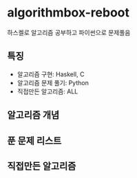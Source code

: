 # algorithmbox-reboot
하스켈로 알고리즘 공부하고 파이썬으로 문제풀음

## 특징
* 알고리즘 구현: Haskell, C
* 알고리즘 문제 풀기: Python
* 직접만든 알고리즘: ALL

## 알고리즘 개념

## 푼 문제 리스트

## 직접만든 알고리즘
